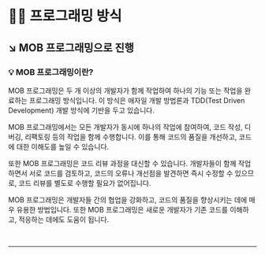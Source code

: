 # ☝🏻 프로그래밍 방식
## ↘︎ MOB 프로그래밍으로 진행


### 💡 MOB 프로그래밍이란? <br>
MOB 프로그래밍은 두 개 이상의 개발자가 함께 작업하여 하나의 기능 또는 작업을 완료하는 프로그래밍 방식입니다. 이 방식은 애자일 개발 방법론과 TDD(Test Driven Development) 개발 방식에 기반을 두고 있습니다.

MOB 프로그래밍에서는 모든 개발자가 동시에 하나의 작업에 참여하여, 코드 작성, 디버깅, 리팩토링 등의 작업을 함께 수행합니다. 이를 통해 코드의 품질을 개선하고, 코드에 대한 이해도를 높일 수 있습니다.

또한 MOB 프로그래밍은 코드 리뷰 과정을 대신할 수 있습니다. 개발자들이 함께 작업하면서 서로 코드를 검토하고, 코드의 오류나 개선점을 발견하면 즉시 수정할 수 있으므로, 코드 리뷰를 별도로 수행할 필요가 없어집니다.

MOB 프로그래밍은 개발자들 간의 협업을 강화하고, 코드의 품질을 향상시키는 데에 매우 유용한 방법입니다. 또한 MOB 프로그래밍은 새로운 개발자가 기존 코드를 이해하고, 적응하는 데에도 도움이 됩니다.

<br>

***
